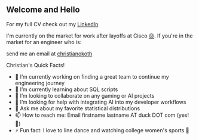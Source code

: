 ## Welcome and Hello

For my full CV check out my [LinkedIn](http://www.linkedin.com/in/christian-okoth)

I'm currently on the market for work after layoffs at Cisco [😢](https://futurism.com/the-byte/cisco-layoff-ai-profit). If you're in the market for an engineer who is:

send me an email at [christianokoth](mailto:christianokoth@duck.com)

Christian's Quick Facts!
- 🔭 I’m currently working on finding a great team to continue my engineering journey
- 🌱 I’m currently learning about SQL scripts
- 👯 I’m looking to collaborate on any gaming or AI projects
- 🤔 I’m looking for help with integrating AI into my developer workflows
- 💬 Ask me about my favorite statistical distributions
- 📫 How to reach me: Email firstname lastname AT duck DOT com (yes! 🦆)
- ⚡ Fun fact: I love to line dance and watching college women's sports 🏀  
